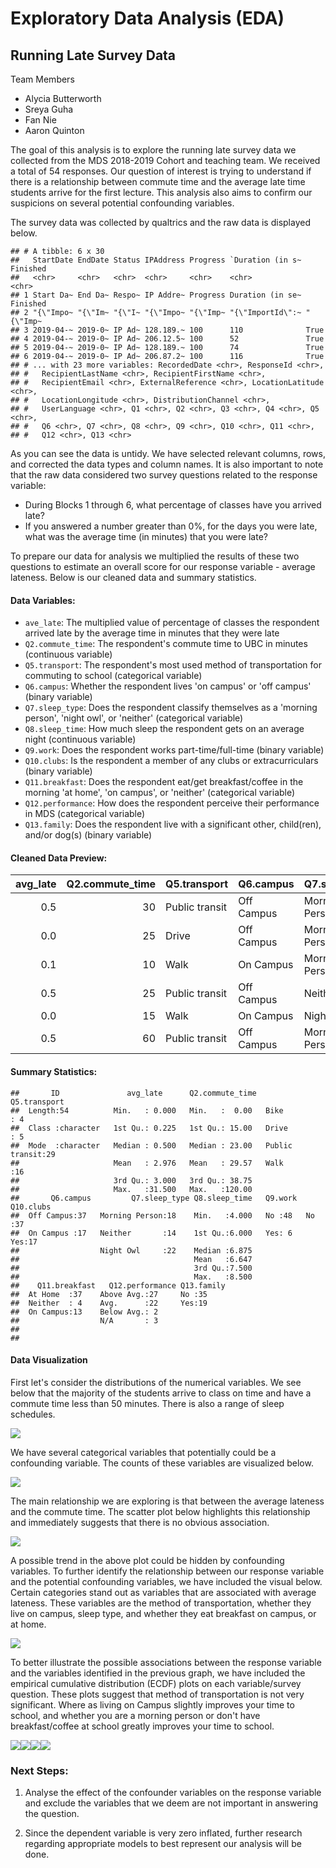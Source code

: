 Exploratory Data Analysis (EDA)
================

Running Late Survey Data
------------------------

Team Members
- Alycia Butterworth
- Sreya Guha
- Fan Nie
- Aaron Quinton

The goal of this analysis is to explore the running late survey data we collected from the MDS 2018-2019 Cohort and teaching team. We received a total of 54 responses. Our question of interest is trying to understand if there is a relationship between commute time and the average late time students arrive for the first lecture. This analysis also aims to confirm our suspicions on several potential confounding variables.

The survey data was collected by qualtrics and the raw data is displayed below.

    ## # A tibble: 6 x 30
    ##   StartDate EndDate Status IPAddress Progress `Duration (in s~ Finished
    ##   <chr>     <chr>   <chr>  <chr>     <chr>    <chr>            <chr>   
    ## 1 Start Da~ End Da~ Respo~ IP Addre~ Progress Duration (in se~ Finished
    ## 2 "{\"Impo~ "{\"Im~ "{\"I~ "{\"Impo~ "{\"Imp~ "{\"ImportId\":~ "{\"Imp~
    ## 3 2019-04-~ 2019-0~ IP Ad~ 128.189.~ 100      110              True    
    ## 4 2019-04-~ 2019-0~ IP Ad~ 206.12.5~ 100      52               True    
    ## 5 2019-04-~ 2019-0~ IP Ad~ 128.189.~ 100      74               True    
    ## 6 2019-04-~ 2019-0~ IP Ad~ 206.87.2~ 100      116              True    
    ## # ... with 23 more variables: RecordedDate <chr>, ResponseId <chr>,
    ## #   RecipientLastName <chr>, RecipientFirstName <chr>,
    ## #   RecipientEmail <chr>, ExternalReference <chr>, LocationLatitude <chr>,
    ## #   LocationLongitude <chr>, DistributionChannel <chr>,
    ## #   UserLanguage <chr>, Q1 <chr>, Q2 <chr>, Q3 <chr>, Q4 <chr>, Q5 <chr>,
    ## #   Q6 <chr>, Q7 <chr>, Q8 <chr>, Q9 <chr>, Q10 <chr>, Q11 <chr>,
    ## #   Q12 <chr>, Q13 <chr>

As you can see the data is untidy. We have selected relevant columns, rows, and corrected the data types and column names. It is also important to note that the raw data considered two survey questions related to the response variable:
- During Blocks 1 through 6, what percentage of classes have you arrived late?
- If you answered a number greater than 0%, for the days you were late, what was the average time (in minutes) that you were late?

To prepare our data for analysis we multiplied the results of these two questions to estimate an overall score for our response variable - average lateness. Below is our cleaned data and summary statistics.

#### Data Variables:

-   `ave_late`: The multiplied value of percentage of classes the respondent arrived late by the average time in minutes that they were late
-   `Q2.commute_time`: The respondent's commute time to UBC in minutes (continuous variable)
-   `Q5.transport`: The respondent's most used method of transportation for commuting to school (categorical variable)
-   `Q6.campus`: Whether the respondent lives 'on campus' or 'off campus' (binary variable)
-   `Q7.sleep_type`: Does the respondent classify themselves as a 'morning person', 'night owl', or 'neither' (categorical variable)
-   `Q8.sleep_time`: How much sleep the respondent gets on an average night (continuous variable)
-   `Q9.work`: Does the respondent works part-time/full-time (binary variable)
-   `Q10.clubs`: Is the respondent a member of any clubs or extracurriculars (binary variable)
-   `Q11.breakfast`: Does the respondent eat/get breakfast/coffee in the morning 'at home', 'on campus', or 'neither' (categorical variable)
-   `Q12.performance`: How does the respondent perceive their performance in MDS (categorical variable)
-   `Q13.family`: Does the respondent live with a significant other, child(ren), and/or dog(s) (binary variable)

#### Cleaned Data Preview:

|  avg\_late|  Q2.commute\_time| Q5.transport   | Q6.campus  | Q7.sleep\_type |  Q8.sleep\_time| Q9.work | Q10.clubs | Q11.breakfast | Q12.performance | Q13.family |
|----------:|-----------------:|:---------------|:-----------|:---------------|---------------:|:--------|:----------|:--------------|:----------------|:-----------|
|        0.5|                30| Public transit | Off Campus | Morning Person |             8.0| No      | No        | At Home       | Above Avg.      | Yes        |
|        0.0|                25| Drive          | Off Campus | Morning Person |             7.0| No      | No        | At Home       | Avg.            | Yes        |
|        0.1|                10| Walk           | On Campus  | Morning Person |             7.0| No      | No        | At Home       | Avg.            | Yes        |
|        0.5|                25| Public transit | Off Campus | Neither        |             7.0| No      | No        | At Home       | Above Avg.      | No         |
|        0.0|                15| Walk           | On Campus  | Night Owl      |             7.5| No      | No        | On Campus     | N/A             | No         |
|        0.5|                60| Public transit | Off Campus | Morning Person |             8.0| No      | Yes       | At Home       | Above Avg.      | Yes        |

#### Summary Statistics:

    ##       ID               avg_late      Q2.commute_time          Q5.transport
    ##  Length:54          Min.   : 0.000   Min.   :  0.00   Bike          : 4   
    ##  Class :character   1st Qu.: 0.225   1st Qu.: 15.00   Drive         : 5   
    ##  Mode  :character   Median : 0.500   Median : 23.00   Public transit:29   
    ##                     Mean   : 2.976   Mean   : 29.57   Walk          :16   
    ##                     3rd Qu.: 3.000   3rd Qu.: 38.75                       
    ##                     Max.   :31.500   Max.   :120.00                       
    ##       Q6.campus         Q7.sleep_type Q8.sleep_time   Q9.work  Q10.clubs
    ##  Off Campus:37   Morning Person:18    Min.   :4.000   No :48   No :37   
    ##  On Campus :17   Neither       :14    1st Qu.:6.000   Yes: 6   Yes:17   
    ##                  Night Owl     :22    Median :6.875                     
    ##                                       Mean   :6.647                     
    ##                                       3rd Qu.:7.500                     
    ##                                       Max.   :8.500                     
    ##    Q11.breakfast   Q12.performance Q13.family
    ##  At Home  :37    Above Avg.:27     No :35    
    ##  Neither  : 4    Avg.      :22     Yes:19    
    ##  On Campus:13    Below Avg.: 2               
    ##                  N/A       : 3               
    ##                                              
    ##

#### Data Visualization

First let's consider the distributions of the numerical variables. We see below that the majority of the students arrive to class on time and have a commute time less than 50 minutes. There is also a range of sleep schedules.

![](eda_running_late_files/figure-markdown_github/unnamed-chunk-7-1.png)

We have several categorical variables that potentially could be a confounding variable. The counts of these variables are visualized below.

![](eda_running_late_files/figure-markdown_github/unnamed-chunk-8-1.png)

The main relationship we are exploring is that between the average lateness and the commute time. The scatter plot below highlights this relationship and immediately suggests that there is no obvious association.

![](eda_running_late_files/figure-markdown_github/unnamed-chunk-9-1.png)

A possible trend in the above plot could be hidden by confounding variables. To further identify the relationship between our response variable and the potential confounding variables, we have included the visual below. Certain categories stand out as variables that are associated with average lateness. These variables are the method of transportation, whether they live on campus, sleep type, and whether they eat breakfast on campus, or at home.

![](eda_running_late_files/figure-markdown_github/unnamed-chunk-10-1.png)

To better illustrate the possible associations between the response variable and the variables identified in the previous graph, we have included the empirical cumulative distribution (ECDF) plots on each variable/survey question. These plots suggest that method of transportation is not very significant. Where as living on Campus slightly improves your time to school, and whether you are a morning person or don't have breakfast/coffee at school greatly improves your time to school.

![](eda_running_late_files/figure-markdown_github/unnamed-chunk-11-1.png)![](eda_running_late_files/figure-markdown_github/unnamed-chunk-11-2.png)![](eda_running_late_files/figure-markdown_github/unnamed-chunk-11-3.png)![](eda_running_late_files/figure-markdown_github/unnamed-chunk-11-4.png)

### Next Steps:

1. Analyse the effect of the confounder variables on the response variable and exclude the variables that we deem are not important in answering the question.

2. Since the dependent variable is very zero inflated, further research regarding appropriate models to best represent our
analysis will be done.
